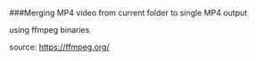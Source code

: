 ###Merging MP4 video from current folder to single MP4 output

using ffmpeg binaries

source: https://ffmpeg.org/
